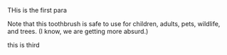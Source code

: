 THis is the first para

Note that this toothbrush is safe to use for children,
adults, pets, wildlife, and trees. (I know, we are getting more absurd.)

this is third
